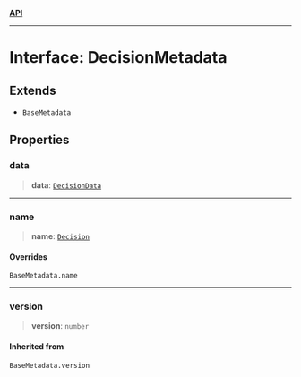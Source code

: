 [**API**](../README.md)

***

# Interface: DecisionMetadata

## Extends

- `BaseMetadata`

## Properties

### data

> **data**: [`DecisionData`](DecisionData.md)

***

### name

> **name**: [`Decision`](../enumerations/MetadataType.md#decision)

#### Overrides

`BaseMetadata.name`

***

### version

> **version**: `number`

#### Inherited from

`BaseMetadata.version`
